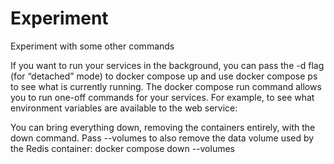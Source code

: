 # Experiment

Experiment with some other commands

If you want to run your services in the background, you can pass the -d flag (for “detached” mode) to docker compose up and use docker compose ps to see what is currently running.
The docker compose run command allows you to run one-off commands for your services. For example, to see what environment variables are available to the web service:

You can bring everything down, removing the containers entirely, with the down command. Pass --volumes to also remove the data volume used by the Redis container: docker compose down --volumes